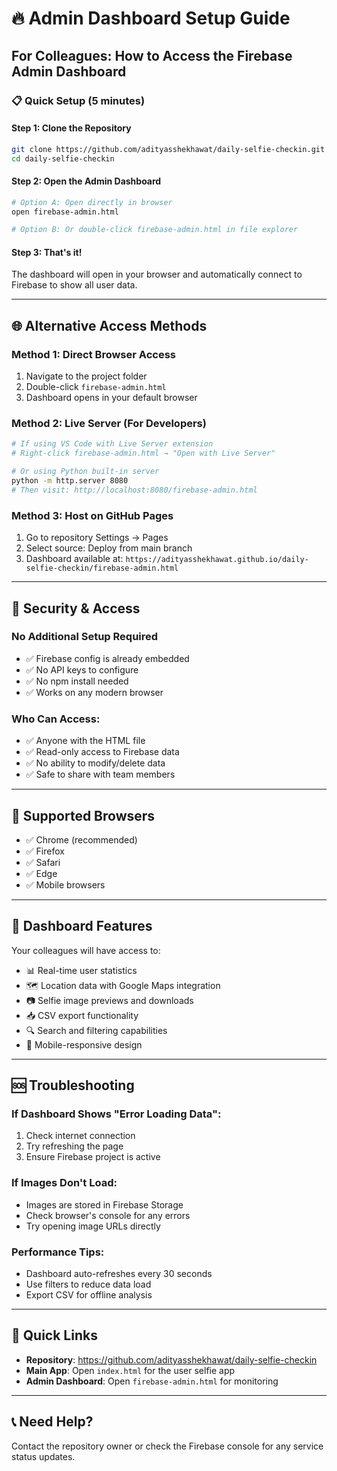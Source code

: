 # 🔥 Admin Dashboard Setup Guide

## For Colleagues: How to Access the Firebase Admin Dashboard

### 📋 **Quick Setup (5 minutes)**

#### **Step 1: Clone the Repository**
```bash
git clone https://github.com/adityasshekhawat/daily-selfie-checkin.git
cd daily-selfie-checkin
```

#### **Step 2: Open the Admin Dashboard**
```bash
# Option A: Open directly in browser
open firebase-admin.html

# Option B: Or double-click firebase-admin.html in file explorer
```

#### **Step 3: That's it!**
The dashboard will open in your browser and automatically connect to Firebase to show all user data.

---

## 🌐 **Alternative Access Methods**

### **Method 1: Direct Browser Access**
1. Navigate to the project folder
2. Double-click `firebase-admin.html` 
3. Dashboard opens in your default browser

### **Method 2: Live Server (For Developers)**
```bash
# If using VS Code with Live Server extension
# Right-click firebase-admin.html → "Open with Live Server"

# Or using Python built-in server
python -m http.server 8080
# Then visit: http://localhost:8080/firebase-admin.html
```

### **Method 3: Host on GitHub Pages**
1. Go to repository Settings → Pages
2. Select source: Deploy from main branch
3. Dashboard available at: `https://adityasshekhawat.github.io/daily-selfie-checkin/firebase-admin.html`

---

## 🔐 **Security & Access**

### **No Additional Setup Required**
- ✅ Firebase config is already embedded
- ✅ No API keys to configure
- ✅ No npm install needed
- ✅ Works on any modern browser

### **Who Can Access:**
- ✅ Anyone with the HTML file
- ✅ Read-only access to Firebase data
- ✅ No ability to modify/delete data
- ✅ Safe to share with team members

---

## 📱 **Supported Browsers**
- ✅ Chrome (recommended)
- ✅ Firefox
- ✅ Safari
- ✅ Edge
- ✅ Mobile browsers

---

## 🎯 **Dashboard Features**
Your colleagues will have access to:
- 📊 Real-time user statistics
- 🗺️ Location data with Google Maps integration
- 📷 Selfie image previews and downloads
- 📥 CSV export functionality
- 🔍 Search and filtering capabilities
- 📱 Mobile-responsive design

---

## 🆘 **Troubleshooting**

### **If Dashboard Shows "Error Loading Data":**
1. Check internet connection
2. Try refreshing the page
3. Ensure Firebase project is active

### **If Images Don't Load:**
- Images are stored in Firebase Storage
- Check browser's console for any errors
- Try opening image URLs directly

### **Performance Tips:**
- Dashboard auto-refreshes every 30 seconds
- Use filters to reduce data load
- Export CSV for offline analysis

---

## 🔗 **Quick Links**
- **Repository**: https://github.com/adityasshekhawat/daily-selfie-checkin
- **Main App**: Open `index.html` for the user selfie app
- **Admin Dashboard**: Open `firebase-admin.html` for monitoring

---

## 📞 **Need Help?**
Contact the repository owner or check the Firebase console for any service status updates. 